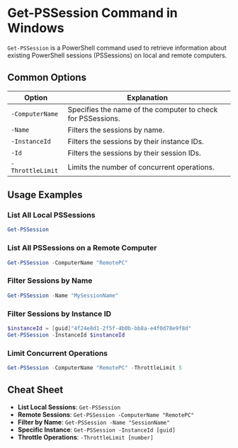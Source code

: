 # Get-PSSession Command in Windows

`Get-PSSession` is a PowerShell command used to retrieve information about existing PowerShell sessions (PSSessions) on local and remote computers.

## Common Options

| Option               | Explanation                                                                            |
|----------------------|----------------------------------------------------------------------------------------|
| `-ComputerName`      | Specifies the name of the computer to check for PSSessions.                            |
| `-Name`              | Filters the sessions by name.                                                          |
| `-InstanceId`        | Filters the sessions by their instance IDs.                                            |
| `-Id`                | Filters the sessions by their session IDs.                                             |
| `-ThrottleLimit`     | Limits the number of concurrent operations.                                             |

## Usage Examples

### List All Local PSSessions
```powershell
Get-PSSession
```

### List All PSSessions on a Remote Computer
```powershell
Get-PSSession -ComputerName "RemotePC"
```

### Filter Sessions by Name
```powershell
Get-PSSession -Name "MySessionName"
```

### Filter Sessions by Instance ID
```powershell
$instanceId = [guid]"4f24e8d1-2f5f-4b0b-bb8a-e4f0d78e9f8d"
Get-PSSession -InstanceId $instanceId
```

### Limit Concurrent Operations
```powershell
Get-PSSession -ComputerName "RemotePC" -ThrottleLimit 5
```

## Cheat Sheet

- **List Local Sessions**: `Get-PSSession`
- **Remote Sessions**: `Get-PSSession -ComputerName "RemotePC"`
- **Filter by Name**: `Get-PSSession -Name "SessionName"`
- **Specific Instance**: `Get-PSSession -InstanceId [guid]`
- **Throttle Operations**: `-ThrottleLimit [number]`
